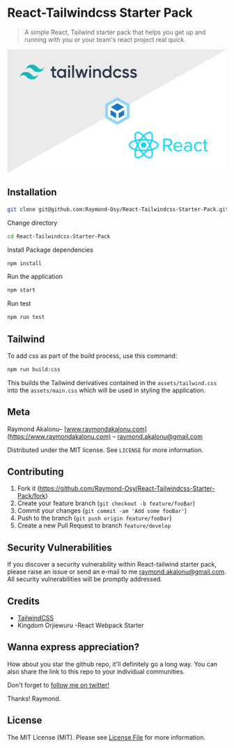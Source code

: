 # React-Tailwindcss Starter Pack

> A simple React, Tailwind starter pack that helps you get up and running with you or your team's react project real quick.

<img width="700" alt="screen shot 2018-08-21 at 9 02 00 pm" src="./src/assets/images/tailwind-react-webpack-config.jpg">

## Installation

```sh
git clone git@github.com:Raymond-Osy/React-Tailwindcss-Starter-Pack.git
```

Change directory

```sh
cd React-Tailwindcss-Starter-Pack
```

Install Package dependencies

```sh
npm install
```

Run the application

```sh
npm start
```

Run test

```sh
npm run test
```

## Tailwind
To add css as part of the build process, use this command:

```sh
npm run build:css
```

This builds the Tailwind derivatives contained in the `assets/tailwind.css` into the `assets/main.css` which will be used in styling the application.

## Meta

Raymond Akalonu– [www.raymondakalonu.com](https://www.raymondakalonu.com) – raymond.akalonu@gmail.com

Distributed under the MIT license. See ``LICENSE`` for more information.

## Contributing

1. Fork it (<https://github.com/Raymond-Osy/React-Tailwindcss-Starter-Pack/fork>)
2. Create your feature branch (`git checkout -b feature/fooBar`)
3. Commit your changes (`git commit -am 'Add some fooBar'`)
4. Push to the branch (`git push origin feature/fooBar`)
5. Create a new Pull Request to branch `feature/develop`

## Security Vulnerabilities

If you discover a security vulnerability within React-tailwind starter pack, please raise an issue or send an e-mail to me raymond.akalonu@gmail.com. All security vulnerabilities will be promptly addressed.

## Credits

* [TailwindCSS](https://tailwindcss.com/)
* Kingdom Orjiewuru -React Webpack Starter

## Wanna express appreciation?

How about you star the github repo, it'll definitely go a long way. You can also share the link to this repo to your individual communities.

Don't forget to [follow me on twitter!](https://twitter.com/rayz_of_daimond)

Thanks! Raymond.

## License

The MIT License (MIT). Please see [License File](https://github.com/kingisaac95/react-tailwindcss-starter-pack/blob/master/LICENSE) for more information.